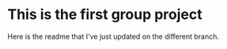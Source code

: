 # This is the first group project
Here is the readme that I've just updated on the different branch.